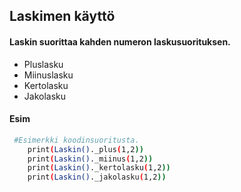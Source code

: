 ## Laskimen käyttö

#### Laskin suorittaa kahden numeron laskusuorituksen.
- Pluslasku
- Miinuslasku
- Kertolasku
- Jakolasku

#### Esim
```bash
 #Esimerkki koodinsuoritusta.
    print(Laskin()._plus(1,2))
    print(Laskin()._miinus(1,2))
    print(Laskin()._kertolasku(1,2))
    print(Laskin()._jakolasku(1,2))
```